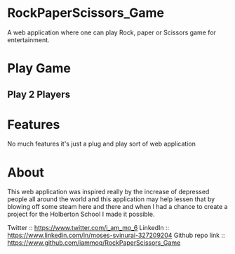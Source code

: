 # RockPaperScissors_Game
A web application where one can play Rock, paper or Scissors game for entertainment. 

# Play Game
## Play 2 Players


# Features
No much features it's just a plug and play sort of web application 

# About
This web application was inspired really by the increase of depressed people all around the world and this application may help lessen that by blowing off some steam here and there and when I had a chance to create a project for the Holberton School I made it possible. 

Twitter :: https://www.twitter.com/i_am_mo_6
LinkedIn :: https://www.linkedin.com/in/moses-svinurai-327209204
Github repo link :: https://www.github.com/iammoq/RockPaperScissors_Game
